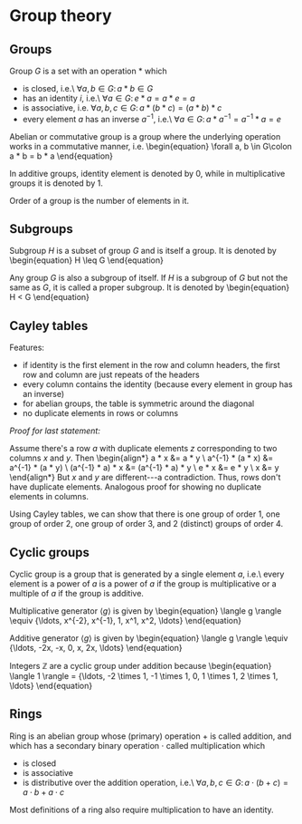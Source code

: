 # Group theory

## Groups

Group $G$ is a set with an operation $*$ which

* is closed, i.e.\ $\forall a, b \in G\colon a * b \in G$
* has an identity $i$, i.e.\ $\forall a \in G\colon e*a = a*e = a$
* is associative, i.e. $\forall a, b, c \in G\colon a * (b * c)  = (a * b) * c$
* every element $a$ has an inverse $a^{-1}$, i.e.\ $\forall a \in G\colon a * a^{-1} = a^{-1} * a = e$

Abelian or commutative group is a group where the underlying operation works in a commutative manner, i.e.
\begin{equation}
  \forall a, b \in G\colon a * b = b * a
\end{equation}

In additive groups, identity element is denoted by $0$, while in multiplicative groups it is denoted by $1$.

Order of a group is the number of elements in it.

## Subgroups

Subgroup $H$ is a subset of group $G$ and is itself a group. It is denoted by
\begin{equation}
  H \leq G
\end{equation}

Any group $G$ is also a subgroup of itself. If $H$ is a subgroup of $G$ but not the same as $G$, it is called a proper subgroup. It is denoted by
\begin{equation}
  H < G
\end{equation}

## Cayley tables

Features:

* if identity is the first element in the row and column headers, the first row and column are just repeats of the headers
* every column contains the identity (because every element in group has an inverse)
* for abelian groups, the table is symmetric around the diagonal
* no duplicate elements in rows or columns

*Proof for last statement:*

Assume there's a row $a$ with duplicate elements $z$ corresponding to two columns $x$ and $y$. Then
\begin{align*}
  a * x &= a * y \\
  a^{-1} * (a * x) &= a^{-1} * (a * y) \\
  (a^{-1} * a) * x &= (a^{-1} * a) * y \\
  e * x &= e * y \\
  x &= y
\end{align*}
But $x$ and $y$ are different---a contradiction. Thus, rows don't have duplicate elements. Analogous proof for showing no duplicate elements in columns.

Using Cayley tables, we can show that there is one group of order 1, one group of order 2, one group of order 3, and 2 (distinct) groups of order 4.

## Cyclic groups

Cyclic group is a group that is generated by a single element $a$, i.e.\ every element is a power of $a$ is a power of $a$ if the group is multiplicative or a multiple of $a$ if the group is additive.

Multiplicative generator $\langle g \rangle$ is given by
\begin{equation}
  \langle g \rangle \equiv  \{\ldots, x^{-2}, x^{-1}, 1, x^1, x^2, \ldots\}
\end{equation}

Additive generator $\langle g \rangle$ is given by
\begin{equation}
  \langle g \rangle \equiv  \{\ldots, -2x, -x, 0, x, 2x, \ldots\}
\end{equation}

Integers $\mathbb{Z}$ are a cyclic group under addition because
\begin{equation}
  \langle 1 \rangle = \{\ldots, -2 \times 1, -1 \times 1, 0, 1 \times 1, 2 \times 1, \ldots\}
\end{equation}

## Rings

Ring is an abelian group whose (primary) operation $+$ is called addition, and which has a secondary binary operation $\cdot$ called multiplication which

* is closed
* is associative
* is distributive over the addition operation, i.e.\ $\forall a, b, c \in G\colon a \cdot (b + c) = a \cdot b + a \cdot c$

Most definitions of a ring also require multiplication to have an identity.
